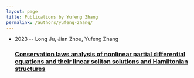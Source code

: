 ```yaml
---
layout: page
title: Publications by Yufeng Zhang
permalink: /authors/yufeng-zhang/
---
```


<ul class="post-list">
<li><span class='post-meta'>2023 -- Long Ju, Jian Zhou, Yufeng Zhang</span><h3><a class='post-link' href='../../conservation-laws-analysis-of-nonlinear-partial-differential-equations-and-their-linear-soliton-solutions-and-hamiltonian-structures'>Conservation laws analysis of nonlinear partial differential equations and their linear soliton solutions and Hamiltonian structures</a></h3></li>

</ul>
